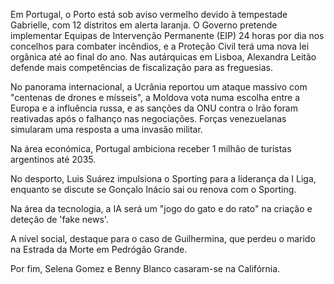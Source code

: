Em Portugal, o Porto está sob aviso vermelho devido à tempestade Gabrielle, com 12 distritos em alerta laranja. O Governo pretende implementar Equipas de Intervenção Permanente (EIP) 24 horas por dia nos concelhos para combater incêndios, e a Proteção Civil terá uma nova lei orgânica até ao final do ano. Nas autárquicas em Lisboa, Alexandra Leitão defende mais competências de fiscalização para as freguesias.

No panorama internacional, a Ucrânia reportou um ataque massivo com "centenas de drones e mísseis", a Moldova vota numa escolha entre a Europa e a influência russa, e as sanções da ONU contra o Irão foram reativadas após o falhanço nas negociações. Forças venezuelanas simularam uma resposta a uma invasão militar.

Na área económica, Portugal ambiciona receber 1 milhão de turistas argentinos até 2035.

No desporto, Luis Suárez impulsiona o Sporting para a liderança da I Liga, enquanto se discute se Gonçalo Inácio sai ou renova com o Sporting.

Na área da tecnologia, a IA será um "jogo do gato e do rato" na criação e deteção de 'fake news'.

A nível social, destaque para o caso de Guilhermina, que perdeu o marido na Estrada da Morte em Pedrógão Grande.

Por fim, Selena Gomez e Benny Blanco casaram-se na Califórnia.
